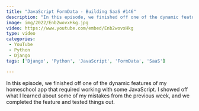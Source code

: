 ```yaml
---
title: "JavaScript FormData - Building SaaS #146"
description: "In this episode, we finished off one of the dynamic features of my homeschool app that required working with some JavaScript. I showed off what I learned about some of my mistakes from the previous week, and we completed the feature and tested things out."
image: img/2022/Enb2wovxHkg.jpg
video: https://www.youtube.com/embed/Enb2wovxHkg
type: video
categories:
 - YouTube
 - Python
 - Django
tags: ['Django', 'Python', 'JavaScript', 'FormData', 'SaaS']

---
```


In this episode, we finished off one of the dynamic features of my homeschool app that required working with some JavaScript. I showed off what I learned about some of my mistakes from the previous week, and we completed the feature and tested things out.
